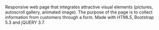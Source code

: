 Responsive web page that integrates attractive visual elements (pictures, autoscroll gallery, animated image). 
The purpose of the page is to collect information from customers through a form. 
Made with HTML5, Bootstrap 5.3 and jQUERY 3.7.
